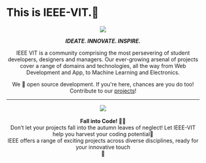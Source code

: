 
# This is IEEE-VIT.🚀



<p align="center">
  <img src="https://github.com/IEEE-VIT/.github/blob/main/profile/IEEE%20Space.png">
</p>

<p align="center">
<b><i>IDEATE. INNOVATE. INSPIRE.</i></b>
</p>

<p align="center">
IEEE VIT is a community comprising the most persevering of student developers, designers and managers. Our ever-growing arsenal of projects cover a range of domains and technologies, all the way from Web Development and App, to Machine Learning and Electronics. 
</p>
<p align="center">
We 💙 open source development. If you're here, chances are you do too! Contribute to our <a href="https://github.com/orgs/IEEE-VIT/repositories">projects</a>!
</p>

-----------------------------------------------------------------
<div align="center"><div align="center">
  <img src ="https://github.com/raptor7197w/.github/blob/main/profile/bsod.jpg">
  <br>
  <br>
  <b>Fall into Code! 🍂✨</b> 
  <br>Don’t let your projects fall into the autumn leaves of neglect! Let IEEE-VIT help you harvest your coding potential🍁
  <br>IEEE offers a range of exciting projects across diverse disciplines, ready for your innovative touch<div href="https://www.youtube.com/watch?v=Eo-KmOd3i7s" style="text-decoration:none" target="_blank">🥳</div>
</div>  